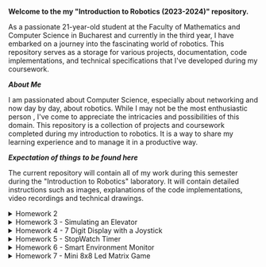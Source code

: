 **Welcome to the my "Introduction to Robotics (2023-2024)" repository.**

As a passionate 21-year-old student at the Faculty of Mathematics and Computer Science in Bucharest and currently in the third year, I have embarked on a journey into the fascinating world of robotics. This repository serves as a storage for various projects, documentation, code implementations, and technical specifications that I've developed during my coursework.

***About Me***

I am passionated about Computer Science, especially about networking and now day by day, about robotics.  While I may not be the most enthusiastic person , I've come to appreciate the intricacies and possibilities of this domain.
This repository is a collection of projects and coursework completed during my introduction to robotics. It is a way to share my learning experience and to manage it in a productive way.


***Expectation of things to be found here***

The current repository will contain all of my work during this semester during the "Introduction to Robotics" laboratory. It will contain detailed instructions such as images, explanations of the code implementations, video recordings and technical drawings.

<details> <summary>  Homework 2 </summary>

This homework consists in having an RGB(Red-Green-Blue) Led controlled by 3 potentiometers, combining the intensity of each colour in order to obtain any possible colour. For controlling the intensity of each colour of the led, we use a separate potentiometer, so we will have 3 in total, along with 3 resistors for each channel. 
![WhatsApp Image 2023-10-23 at 00 57 36](https://github.com/lzrwilliam/IntroductionToRobotics/assets/92024459/8e7bcefb-2e53-41c1-a0d0-27277a6ed436)

[Vizionați implementarea](https://www.youtube.com/watch/faK9UB8ilXU)

</details>


<details>
  <summary>
Homework 3 - Simulating an Elevator
  </summary>
  <br> <br>

This code simulates an elevator system using an Arduino. The system can handle requests for three different floors,but floors can be added in the code very easily because we use arrays and the code is scalable. It uses LEDs to indicate the current floor of the elevator and another blinking green LED to signify the elevator is moving. The elevator waits for a floor button to be pressed, closes its "doors" (signified by a tone), moves to the requested floor after a chosen delay by us, and then opens its "doors" (indicated by another tone). When moving between floors, the led of each floor lights up for a few seconds when the elevator reaches it, no matter if it is not the destination floor.

The system also utilizes a debounce function to ensure button presses are not falsely detected due to rapid pressing or electrical interference. The debounce is implemented using the millis function.
We use a State Machine in order to control the elevator that has 4 states:  Asteptare, InchidereUsi (closing the doors before leaving the current floor), InMiscare (moving), and DeschidereUsiLaDestinatie (opening doors when the desired floor is reached). If we want we can add another states like Emergency Stop, without a lot of work and keeps the code clean and very easy to be understood.
To be mentioned, to realize this homework succesfully, the help of ChatGPT has been used, to understand better some functionalities and particularties of coding and hardware.



<br> <br> <br>

![WhatsApp Image 2023-11-03 at 00 30 57](https://github.com/lzrwilliam/IntroductionToRobotics/assets/92024459/3704d839-7fcb-4cce-ac7b-0e0bb6922176)



[Vizionati Implementarea](https://www.youtube.com/watch?v=yq_iRp4QMCM)
</details>


<details>

  <summary> Homework 4 - 7 Digit Display with a Joystick</summary>
<br> <br>
  This homework purpose is to understand the functionalities of the 7 Digit Display and  of the Joystick. We are required to move with the joystick on the 7 Digit Display, from neighbour to neighour, having provided a list of possible neighbours for each segment of the 7 Digit Display. 
  
  The start position is the DP segment and the only possible neighbour segment is on the left side and other movements like Right, Left, Up / Down, will change nothing on the display.
  
  The current position must always blink, no matter if the segment state is ON or OFF, and if we press the joystick button for a short period of time, the current segment will change its state from HIGH to LOW or from LOW to HIGH. Also, if the button is pressed longer (3-4 seconds), when released, the 7 Digit Display will reset to the default state where the DP is the current position and all the other segments are OFF. To determine the presstime, it is forbiddent to use of delay(), instead we use the millis() function.
  To be mentioned, to realize this homework succesfully, the help of ChatGPT has been used, to understand better some functionalities and particularties of coding and hardware.

<br> <br>
 ![WhatsApp Image 2023-11-02 at 14 31 23](https://github.com/lzrwilliam/IntroductionToRobotics/assets/92024459/7f1c2cd5-8e9e-4ee5-b2a3-94a3da1c7e49) 

 [Vizionati functionalitatea](https://youtube.com/watch/nMcQfggGcKI) 


  
</details>



<details>
<summary> Homework 5 - StopWatch Timer </summary>
<br> <br>

The purpose of this homework is to get familiar with working with a 4-Digit 7-Segment LED display and a Shift Register (74HC595) to have more outputs (8) in exchange of using 3 input pins. 

For this homework, we will be using 3 buttons along side with a 4-Digit 7-Segment LED display, in order to implement a stopwatch timer that counts in 10ths of a second and can save up to 4 laps, just like our phones.
The functionalities of the buttons are the following: <details> <summary> Button 1 </summary> <br>
Button 1 is for starting or pausing the counting of the time, if the reset button has not been pressed. If the reset was pressed, the Start/Pause buttons is used for descending cycling through the saved laps, and this usage of the button is available until the next press of Reset button. </details> <details><summary> Button 2 </summary> <br>
Button 2 serves as a Reset Button, but only if the timer is on pause mode and it resets the displayed time to 000.0 and the saved laps if the viewing lap mode is active (the reset button has been already pressed for the first time). </details>  <details><summary> Button 3 </summary> <br>
Button 3 purpose is to save a lap when pressed if the timer is in counting mode, or ascendent cycling through the laps if the reset button has been pressed once, having a buzzer that indicates the Save Lap button has been pressed. </details>

When we press the Start Button, the timer will start and the time will be displayed in the format 000.0, for example if it has been passing 50.4 seconds since the timer has started, the displayed value will be 050.4 seconds. When we press the Save Lap button, we save up to 4 laps, and if there are already 4 saved states, we will overwrite the existing ones, beginning from the first saved state. Also, pressing the Reset Button while the timer is counting will have no effect.

In the Pause mode, the Save Button Lap will not work, and the first pressing of Reset Button resets the timer back to 000.0 seconds, but keeps the saved laps. After that press, if we press the Save Lap Button, we will move between the saved lap cycles in ascending order, and in the descending order if we press the start/pause button, and the reset button will also now reset the lap cycles and the timer back to 000.0 seconds, restoring the initial functionality of the start/pause button. To be mentioned, to realize this homework succesfully, the help of ChatGPT has been used, to understand better some functionalities and particularties of coding and hardware.

<br> <br>
  ![WhatsApp Image 2023-11-09 at 23 46 01](https://github.com/lzrwilliam/IntroductionToRobotics/assets/92024459/317a6b70-fd71-4024-bac4-815d83574d27)

  [Vizionati functionalitatea](https://www.youtube.com/watch?v=_rE9K5HRT-I)

</details>


<details>
  <summary> Homework 6 - Smart Environment Monitor </summary>
  <br> <br>
  The purpose of this homework is to get familiar with sensors such as LDR and Ultrasonic,creating a responsive and efficiently menu and most importantly, using the EEPROM memory.
  For this homework we will be using the following components:  <details> <summary> RGB Led </summary> <br>
    This RGB Led display only Red or Green colour. The Red colour is displayed if one of our sensors are outside the set value by us from keyboard, or Green otherwise, if the RGB Led is on AUTO mode. 
    Also, if the AUTO mode is off, in the manual mode, we can enter the 'r' or 'g' to change the led color to wheather Red or Green color.
    The led colour is saved everytime, so if we restart the circuit and the auto mode is off; the RGB Led will have the last colour saved.
  </details>
  <details><summary> Light-Dependent Resistor (LDR) </summary> <br>
    Used to determine if the light in the room is lower or higher.
  </details>
   <details><summary> Ultrasonic Sensor </summary> <br>
    Used to measure the distance from an object.
  </details>

  <br> 
  We are required to implement a menu that facilitates sensor settings, data logging, system status checks, and RGB LED control. 
The Menu Features are the following:
1. Sensor Settings:
- Sensors Sampling Interval: Set a sampling rate between 1 and 10 seconds for sensors.
- Ultrasonic Alert Threshold: Define a threshold for the ultrasonic sensor to trigger alerts.
- LDR Alert Threshold: Set a threshold for the LDR sensor to signal alerts, like the onset of night.
- Back: Returns to the main menu.
  <br>
2. Reset Logger Data:
Options to confirm or deny the deletion of all sensor data, with the ability to reset data either for all sensors at once or individually.
<br>
3. System Status
- Current Sensor Readings: Continuously display readings at the set sampling rate, with an exit option.
- Current Sensor Settings: Show current sampling rate and threshold values.
- Display Logged Data: Exhibit the last 10 readings from all sensors.
- Back: Return to the main menu.
  <br>
4. RGB LED Control:
- Manual Color Control: Allows manual setting of RGB colors.
-LED: Toggle Automatic ON/OFF: In automatic mode, the LED color changes based on sensor alerts. In manual mode, it retains the last set RGB values.
- Back: Return to the main menu.
  <br>
This interactive menu system is designed to be user-friendly, providing real-time sensor data and control over the system's operations. 

<br><br>

![WhatsApp Image 2023-11-18 at 14 07 25](https://github.com/lzrwilliam/IntroductionToRobotics/assets/92024459/ab9939f7-de17-4c77-8801-a41150afecd6)

  [Vizionati functionalitatea](https://youtu.be/5CoDA14knkE)
</details>



<details>
  <summary> Homework 7 - Mini 8x8 Led Matrix Game  </summary>
  <br> <br>

This homework involves the creation of a game using an 8x8 LED Matrix on an Arduino platform, combined with a Joystick, a MAX7219 display driver, and capacitors, to get familiar using all of this components togheter. The objective is to simulate a game similar to the iconic Bomberman as much as possible.
<br><br>

**Game Mechanics and Rules:** <br>
*  Map Initialization: At the start, destructible and indestructible walls are randomly placed on about 65% of the 8x8 matrix, forming the game map.
* Player Spawn: The player is randomly spawned on the map in an unoccupied space, ensuring there are no walls at the spawn point.
* The player moves on the map using a joystick the only limit of the player is that he cannot pass through cells that are walls.
* **Visual Indicators**:
* The player's current position will blink slowly for visibility.
* Destructible walls will also blink, but at a rate distinct from the player's position to allow differentiation.
* Indestructible walls will not blink.
* Bomb Mechanics
* Bomb Placement: Players can place multiple bombs simultaneously, by pressing the joystick button, with a limit of one bomb per cell.
* Bomb Activation: When a bomb is placed in a valid position, a buzzer emits a short sound as an indicator of successful bomb planting.
* Explosion Dynamics:
* The bomb explodes after a 3-4 second delay.
* Upon detonation, it destroys destructible walls within two positions to the left, right, above, and below the bomb's location.
 <br>
 
**Note** that if an indestructible wall is adjacent to a destructible wall, the destructible wall will remain intact. Also, after a wall is destroyed, the player is notifed of current destroyed walls in the Serial Monitor console.
<br><br>

![WhatsApp Image 2023-11-25 at 13 48 08](https://github.com/lzrwilliam/IntroductionToRobotics/assets/92024459/a3946d65-68f5-49d4-a3b4-dd7d5b187219)


[View the functionality](https://www.youtube.com/watch?v=5NH4J8HctsY)

</details>

